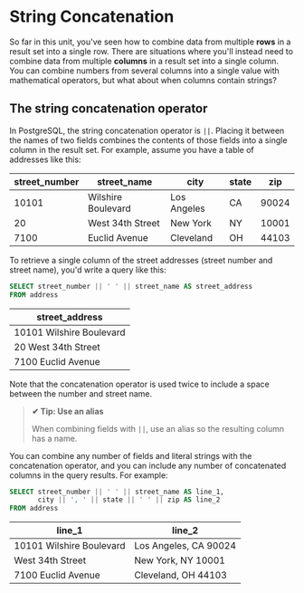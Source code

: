 # String Concatenation

So far in this unit, you've seen how to combine data from multiple **rows** in a result set into a single row. There are situations where you'll instead need to combine data from multiple **columns** in a result set into a single column. You can combine numbers from several columns into a single value with mathematical operators, but what about when columns contain strings?

## The string concatenation operator

In PostgreSQL, the string concatenation operator is `||`. Placing it between the names of two fields combines the contents of those fields into a single column in the result set. For example, assume you have a table of addresses like this:

| **street_number** | **street_name**    | **city**    | **state** | **zip** |
| ----------------- | ------------------ | ----------- | --------- | ------- |
| 10101             | Wilshire Boulevard | Los Angeles | CA        | 90024   |
| 20                | West 34th Street   | New York    | NY        | 10001   |
| 7100              | Euclid Avenue      | Cleveland   | OH        | 44103   |

To retrieve a single column of the street addresses (street number and street name), you'd write a query like this:

```sql
SELECT street_number || ' ' || street_name AS street_address
FROM address
```

| **street_address**       |
| ------------------------ |
| 10101 Wilshire Boulevard |
| 20 West 34th Street      |
| 7100 Euclid Avenue       |

Note that the concatenation operator is used twice to include a space between the number and street name.

>**✔ Tip: Use an alias**
>
>When combining fields with `||`, use an alias so the resulting column has a name.

You can combine any number of fields and literal strings with the concatenation operator, and you can include any number of concatenated columns in the query results. For example:

```sql
SELECT street_number || ' ' || street_name AS line_1,
       city || ', ' || state || ' ' || zip AS line_2
FROM address
```

| line_1                   | line_2                |
| ------------------------ | --------------------- |
| 10101 Wilshire Boulevard | Los Angeles, CA 90024 |
| West 34th Street         | New York, NY 10001    |
| 7100 Euclid Avenue       | Cleveland, OH 44103   |
